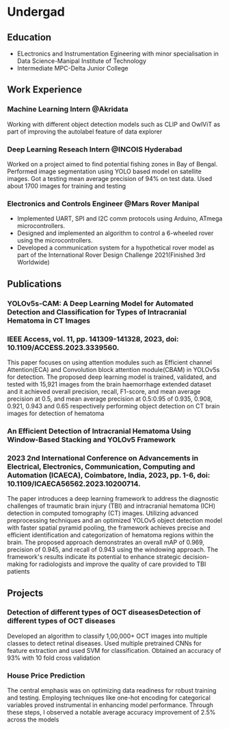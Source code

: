 # Undergad 
## Education 
  * ELectronics and Instrumentation Egineering with minor specialisation in Data Science-Manipal Institute of Technology
  * Intermediate MPC-Delta Junior College
## Work Experience
### Machine Learning Intern @Akridata
Working with different object detection models such as CLIP and OwlViT as part of improving the autolabel feature of data explorer 
### Deep Learning Reseach Intern @INCOIS Hyderabad
Worked on a project aimed to find potential fishing zones in Bay of Bengal. Performed image segmentation using YOLO based model on satellite    images. Got a testing mean average precision of 94% on test data. Used about 1700 images for training and testing
### Electronics and Controls Engineer @Mars Rover Manipal
 * Implemented UART, SPI and I2C comm protocols using Arduino, ATmega microcontrollers.
 * Designed and implemented an algorithm to control a 6-wheeled rover using the microcontrollers.
 * Developed a communication system for a hypothetical rover model as part of the International Rover Design Challenge 2021(Finished  3rd Worldwide)
## Publications
### YOLOv5s-CAM: A Deep Learning Model for Automated Detection and Classification for Types of Intracranial Hematoma in CT Images
### IEEE Access, vol. 11, pp. 141309-141328, 2023, doi: 10.1109/ACCESS.2023.3339560.
This paper focuses on using attention modules such as Efficient channel Attention(ECA) and Convolution block attention module(CBAM) in YOLOv5s for detection. The proposed deep learning model is trained, validated, and tested with 15,921 images from the brain haemorrhage extended dataset and it achieved overall precision, recall, F1-score, and mean average precision at 0.5, and mean average precision at 0.5:0.95 of 0.935, 0.908, 0.921, 0.943 and 0.65 respectively performing object detection on CT brain images for detection of hematoma
### An Efficient Detection of Intracranial Hematoma Using Window-Based Stacking and YOLOv5 Framework 
### 2023 2nd International Conference on Advancements in Electrical, Electronics, Communication, Computing and Automation (ICAECA), Coimbatore, India, 2023, pp. 1-6, doi: 10.1109/ICAECA56562.2023.10200714.
The paper introduces a deep learning framework to address the diagnostic challenges of traumatic brain injury (TBI) and intracranial hematoma (ICH) detection in computed tomography (CT) images. Utilizing advanced preprocessing techniques and an optimized YOLOv5 object detection model with faster spatial pyramid pooling, the framework achieves precise and efficient identification and categorization of hematoma regions within the brain. The proposed approach demonstrates an overall mAP of 0.969, precision of 0.945, and recall of 0.943 using the windowing approach. The framework's results indicate its potential to enhance strategic decision-making for radiologists and improve the quality of care provided to TBI patients
## Projects
### Detection of different types of OCT diseasesDetection of different types of OCT diseases
Developed an algorithm to classify 1,00,000+ OCT images into multiple classes to detect retinal diseases. Used multiple pretrained CNNs for feature extraction and used SVM for classification. Obtained an accuracy of 93% with 10 fold cross validation
### House Price Prediction
The central emphasis was on optimizing data readiness for robust
training and testing. Employing techniques like one-hot encoding for
categorical variables proved instrumental in enhancing model
performance. Through these steps, I observed a notable average
accuracy improvement of 2.5% across the models
